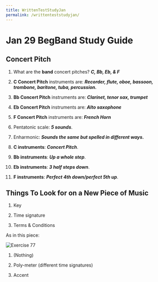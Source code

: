 ```yaml
---
title: WrittenTestStudyJan
permalink: /writtenteststudyjan/
---
```


# Jan 29 BegBand Study Guide

## Concert Pitch

1. What are the **band** concert pitches? ***C, Bb, Eb, & F***

2. **C Concert Pitch** instruments are: ***Recorder, flute, oboe, bassoon, trombone, baritone, tuba, percussion.***

3. **Bb Concert Pitch** instruments are: ***Clarinet, tenor sax, trumpet***

4. **Eb Concert Pitch** instruments are: ***Alto saxophone***

5. **F Concert Pitch** instruments are: ***French Horn***

6. Pentatonic scale: ***5 sounds***.

7. Enharmonic: ***Sounds the same but spelled in different ways.***

8. **C instruments**: ***Concert Pitch***.

9. **Bb instruments**: ***Up a whole step***.

10. **Eb instruments**: ***3 half steps down***.

11. **F instruments**: ***Perfect 4th down/perfect 5th up***.

## Things To Look for on a New Piece of Music

1. Key

2. Time signature

3. Terms & Conditions

As in this piece:

![Exercise 77](<Screenshot 2025-01-28 at 16.08.33.png>)
1. (Nothing)

2. Poly-meter (different time signatures)

3. Accent